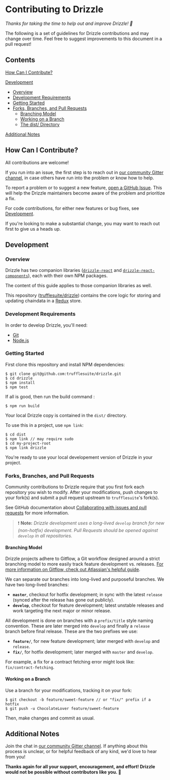 Contributing to Drizzle
=======================

_Thanks for taking the time to help out and improve Drizzle! :tada:_

The following is a set of guidelines for Drizzle contributions and may change over time. Feel free to suggest improvements to this document in a pull request!


Contents
--------

[How Can I Contribute?](#how-can-i-contribute)

[Development](#development)
  - [Overview](#overview)
  - [Development Requirements](#development-requirements)
  - [Getting Started](#getting-started)
  - [Forks, Branches, and Pull Requests](#forks-branches-and-pull-requests)
    - [Branching Model](#branching-model)
    - [Working on a Branch](#working-on-a-branch)
    - [The dist/ Directory](#the-dist-directory)

[Additional Notes](#additional-notes)


How Can I Contribute?
---------------------

All contributions are welcome!

If you run into an issue, the first step is to reach out in [our community Gitter channel](https://gitter.im/ConsenSys/truffle), in case others have run into the problem or know how to help.

To report a problem or to suggest a new feature, [open a GitHub Issue](https://github.com/trufflesuite/drizzle/issues/new).  This will help the Drizzle maintainers become aware of the problem and prioritize a fix.

For code contributions, for either new features or bug fixes, see [Development](#development).

If you're looking to make a substantial change, you may want to reach out first to give us a heads up.


Development
-----------

### Overview

Drizzle has two companion libraries ([`drizzle-react`](https://github.com/trufflesuite/drizzle-react) and [`drizzle-react-components`](https://github.com/trufflesuite/drizzle-react-components)), each with their own NPM packages.

The content of this guide applies to those companion libraries as well.

This repository ([trufflesuite/drizzle](https://github.com/trufflesuite/drizzle)) contains the core logic for storing and updating chaindata in a [Redux](https://github.com/reduxjs/redux) store.

### Development Requirements

In order to develop Drizzle, you'll need:

- [Git](https://git-scm.com/)
- [Node.js](https://nodejs.org)

### Getting Started

First clone this repository and install NPM dependencies:

    $ git clone git@github.com:trufflesuite/drizzle.git
    $ cd drizzle
    $ npm install
    $ npm test

If all is good, then run the build command :

    $ npm run build

Your local Drizzle copy is contained in the `dist/` directory.

To use this in a project, use `npm link`:

    $ cd dist
    $ npm link // may require sudo
    $ cd my-project-root
    $ npm link drizzle

You're ready to use your local developement version of Drizzle in your project.

### Forks, Branches, and Pull Requests

Community contributions to Drizzle require that you first fork each repository you wish to modify. After your modifications, push changes to your fork(s) and submit a pull request upstream to `trufflesuite`'s fork(s).

See GitHub documentation about [Collaborating with issues and pull requests](https://help.github.com/categories/collaborating-with-issues-and-pull-requests/) for more information.

> :exclamation: **Note:** _Drizzle development uses a long-lived `develop` branch for new (non-hotfix) development. Pull Requests should be opened against `develop` in all repositories._

#### Branching Model

Drizzle projects adhere to Gitflow, a Git workflow designed around a strict branching model to more easily track feature development vs. releases. [For more information on Gitflow, check out Atlassian's helpful guide](https://www.atlassian.com/git/tutorials/comparing-workflows/gitflow-workflow).

We can separate our branches into long-lived and purposeful branches. We have two long-lived branches:

- **`master`**, checkout for hotfix development; in sync with the latest `release` (synced after the release has gone out publicly).
- **`develop`**, checkout for feature development; latest unstable releases and work targeting the next major or minor release.

All development is done on branches with a `prefix/title` style naming convention. These are later merged into `develop` and finally a `release` branch before final release. These are the two prefixes we use:

- **`feature/`**, for new feature development; later merged with `develop` and `release`.
- **`fix/`**, for hotfix development; later merged with `master` and `develop`.

For example, a fix for a contract fetching error might look like: `fix/contract-fetching`.

#### Working on a Branch

Use a branch for your modifications, tracking it on your fork:

    $ git checkout -b feature/sweet-feature // or "fix/" prefix if a hotfix
    $ git push -u ChocolateLover feature/sweet-feature

Then, make changes and commit as usual.


Additional Notes
----------------

Join the chat in [our community Gitter channel](https://gitter.im/ConsenSys/truffle). If anything about this process is unclear, or for helpful feedback of any kind, we'd love to hear from you!

**Thanks again for all your support, encouragement, and effort! Drizzle would not be possible without contributors like you. :bow:**